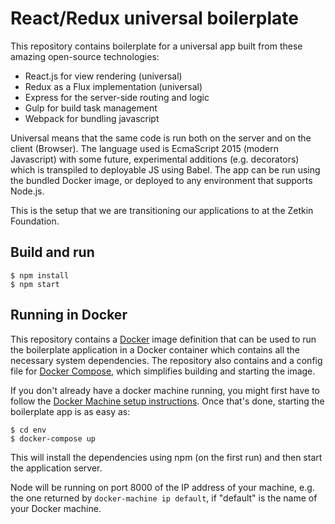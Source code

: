 # React/Redux universal boilerplate
This repository contains boilerplate for a universal app built from these
amazing open-source technologies:

* React.js for view rendering (universal)
* Redux as a Flux implementation (universal)
* Express for the server-side routing and logic
* Gulp for build task management
* Webpack for bundling javascript

Universal means that the same code is run both on the server and on the client
(Browser). The language used is EcmaScript 2015 (modern Javascript) with some
future, experimental additions (e.g. decorators) which is transpiled to
deployable JS using Babel. The app can be run using the bundled Docker image,
or deployed to any environment that supports Node.js.

This is the setup that we are transitioning our applications to at the Zetkin
Foundation.

## Build and run

    $ npm install
    $ npm start

## Running in Docker
This repository contains a [Docker][1] image definition that can be used to
run the boilerplate application in a Docker container which contains all the
necessary system dependencies. The repository also contains and a config file
for [Docker Compose][2], which simplifies building and starting the image.

If you don't already have a docker machine running, you might first have to
follow the [Docker Machine setup instructions][3]. Once that's done, starting
the boilerplate app is as easy as:

    $ cd env
    $ docker-compose up

This will install the dependencies using npm (on the first run) and then start
the application server.

Node will be running on port 8000 of the IP address of your machine, e.g. the
one returned by `docker-machine ip default`, if "default" is the name of your
Docker machine.

[1]: https://www.docker.com
[2]: https://www.docker.com/docker-compose
[3]: https://docs.docker.com/machine/get-started/
